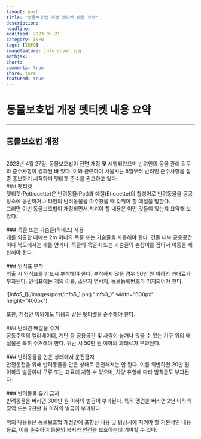 ```yaml
---
layout: post
title: "동물보호법 개정 펫티켓 내용 요약"
description:
headline:
modified: 2023-05-21
category: INFO
tags: [INFO]
imagefeature: info_cover.jpg
mathjax:
chart:
comments: true
share: ture
featured: true
---
```


# 동물보호법 개정 펫티켓 내용 요약  

---------------------------------------


## 동물보호법 개정  
<br/>
2023년 4월 27일, 동물보호법이 전면 개정 및 시행되었으며 반려인의 동물 관리 의무와 준수사항이 강화된 바 있다.  
이와 관련하여 서울시는 5월부터 반려인 준수사항을 집중 홍보하기 시작하며 펫티켓 준수를 권고하고 있다.  
<br/>
### 펫티켓  
<br/>
펫티켓(Pettiquette)은 반려동물(Pet)과 예절(Etiquette)의 합성어로 반려동물을 공공장소에 동반하거나 타인의 반려동물을 마주쳤을 때 갖춰야 할 예절을 말한다.  
<br/>
그러면 이번 동물보호법이 개정되면서 지켜야 할 내용은 어떤 것들이 있는지 요약해 보았다.  
<br/>
<br/>
### 목줄 또는 가슴줄(하네스) 사용  
<br/>
개를 외출할 때에는 2m 이내의 목줄 또는 가슴줄을 사용해야 한다.  
건물 내부 공용공간이나 복도에서는 개를 안거나, 목줄의 목덜미 또는 가슴줄의 손잡이를 잡아서 이동을 제한해야 한다.  
<br/>
<br/>
### 인식표 부착  
<br/>
외출 시 인식표를 반드시 부착해야 한다. 부착하지 않을 경우 50만 원 이하의 과태료가 부과된다.  
인식표에는 개의 이름, 소유자 연락처, 동물등록번호가 기재되어야 한다.  
<br/>
<br/>
![info5_1](/images/post/info5_1.png "info3_1" width="600px" height="400px")  
<br/>
<br/>
또한, 개정안 이외에도 다음과 같은 펫티켓을 준수해야 한다.  
<br/>
<br/>
### 반려견 배설물 수거  
<br/>
공동주택의 엘리베이터, 계단 등 공용공간 및 사람이 눕거나 앉을 수 있는 기구 위의 배설물은 특히 수거해야 한다.  위반 시 50만 원 이하의 과태료가 부과된다.  
<br/>
<br/>
### 반려동물을 안은 상태에서 운전금지  
<br/>
안전운전을 위해 반려동물을 안은 상태로 운전해서는 안 된다. 이를 위반하면 20만 원 이하의 벌금이나 구류 또는 과료에 처할 수 있으며, 차량 유형에 따라 범칙금도 부과된다.  
<br/>
<br/>
### 반려동물 유기 금지  
<br/>
반려동물을 버리면 300만 원 이하의 벌금이 부과된다. 특히 맹견을 버리면 2년 이하의 징역 또는 2천만 원 이하의 벌금이 부과된다.  
<br/>
<br/>
위의 내용들은 동물보호법 개정안에 포함된 내용 및 평상시에 지켜야 할 기본적인 내용들로, 이를 준수하여 동물의 복지와 안전을 보호하는데 기여할 수 있다.  